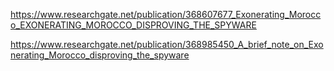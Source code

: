 https://www.researchgate.net/publication/368607677_Exonerating_Morocco_EXONERATING_MOROCCO_DISPROVING_THE_SPYWARE

https://www.researchgate.net/publication/368985450_A_brief_note_on_Exonerating_Morocco_disproving_the_spyware
